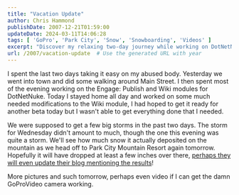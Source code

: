 ```yaml
---
title: "Vacation Update"
author: Chris Hammond
publishDate: 2007-12-21T01:59:00
updateDate: 2024-03-11T14:06:28
tags: [ 'GoPro', 'Park City', 'Snow', 'Snowboarding', 'Videos' ]
excerpt: "Discover my relaxing two-day journey while working on DotNetNuke modules. Stay updated for exciting stormy adventures in Park City Mountain Resort!"
url: /2007/vacation-update  # Use the generated URL with year
---
```

<P>I spent the last two days taking it easy on my abused body. Yesterday we went into town and did some walking around Main Street. I then spent most of the evening working on the Engage: Publish and Wiki modules for DotNetNuke. Today I stayed home all day and worked on some much needed modifications to the Wiki module, I had hoped to get it ready for another beta today but I wasn't able to get everything done that I needed.</P> <P>We were supposed to get a few big storms in the past two days. The storm for Wednesday didn't amount to much, though the one this evening was quite a storm. We'll see how much snow it actually deposited on the mountain as we head off to Park City Mountain Resort again tomorrow. Hopefully it will have dropped at least a few inches over there, <A class="" href="https://parkcity.typepad.com/park_city_mountain_resort/2007/12/jupiter-rumblin.html" mce_href="https://parkcity.typepad.com/park_city_mountain_resort/2007/12/jupiter-rumblin.html">perhaps they will even update their blog mentioning the results</A>!</P> <P>More pictures and such tomorrow, perhaps even video if I can get the damn GoProVideo camera working.</P>

